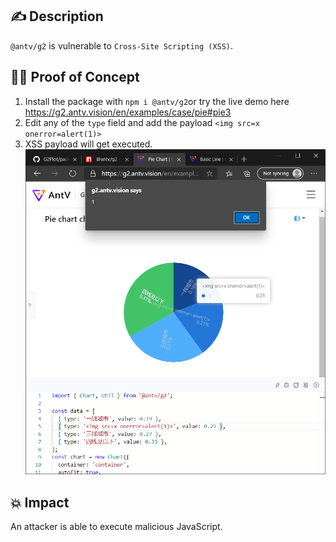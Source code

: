 ## :writing_hand: Description

`@antv/g2` is vulnerable to `Cross-Site Scripting (XSS)`.

## :male_detective: Proof of Concept

1. Install the package with `npm i @antv/g2`or try the live demo here https://g2.antv.vision/en/examples/case/pie#pie3
2. Edit any of the `type` field and add the payload `<img src=x onerror=alert(1)>`
3. XSS payload will get executed.
![poc](https://raw.githubusercontent.com/arjunshibu/files/main/g2-poc.PNG)

## :boom: Impact

An attacker is able to execute malicious JavaScript.
